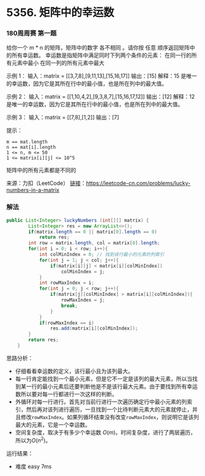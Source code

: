 # 5356. 矩阵中的幸运数

### 180周周赛 第一题

给你一个 m * n 的矩阵，矩阵中的数字 各不相同 。请你按 任意 顺序返回矩阵中的所有幸运数。
幸运数是指矩阵中满足同时下列两个条件的元素：
在同一行的所有元素中最小
在同一列的所有元素中最大

示例 1：
输入：matrix = [[3,7,8],[9,11,13],[15,16,17]]
输出：[15]
解释：15 是唯一的幸运数，因为它是其所在行中的最小值，也是所在列中的最大值。

示例 2：
输入：matrix = [[1,10,4,2],[9,3,8,7],[15,16,17,12]]
输出：[12]
解释：12 是唯一的幸运数，因为它是其所在行中的最小值，也是所在列中的最大值。

示例 3：
输入：matrix = [[7,8],[1,2]]
输出：[7]

提示：

```
m == mat.length
n == mat[i].length
1 <= n, m <= 50
1 <= matrix[i][j] <= 10^5
```

矩阵中的所有元素都是不同的

来源：力扣（LeetCode）
[链接](https://leetcode-cn.com/problems/lucky-numbers-in-a-matrix)：https://leetcode-cn.com/problems/lucky-numbers-in-a-matrix

### 解法

```java
public List<Integer> luckyNumbers (int[][] matrix) {
        List<Integer> res = new ArrayList<>();
        if(matrix.length == 0 || matrix[0].length == 0)
            return res;
        int row = matrix.length, col = matrix[0].length;
        for(int i = 0; i < row; i++){
            int colMinIndex = 0; // 找到该行最小的元素的列索引
            for(int j = 1; j < col; j++){
                if(matrix[i][j] < matrix[i][colMinIndex])
                    colMinIndex = j;
            }
            int rowMaxIndex = i;
            for(int j = 0; j < row; j++){
                if(matrix[j][colMinIndex] > matrix[i][colMinIndex]){
                    rowMaxIndex = j;
                    break;
                }
            }
            if(rowMaxIndex == i)
                res.add(matrix[i][colMinIndex]);
        }
        return res;
    }
```

思路分析：

* 仔细看看幸运数的定义，该行最小且为该列最大。
* 每一行肯定能找到一个最小元素，但是它不一定是该列的最大元素，所以当找到某一行的最小元素后还要判断他是不是该行最大元素。由于要找到所有幸运数所以要对每一行都进行一次这样的判断。
* 外循环对每一行进行。首先对当前行进行一次遍历确定行中最小元素的列索引，然后再对该列进行遍历，一旦找到一个比待判断元素大的元素就停止，并且修改`rowMaxIndex`。如果列循环结束没有改变`rowMaxIndex`，则说明它是该列最大的元素，它是一个幸运数。
* 空间复杂度，取决于有多少个幸运数 $O(m)$。时间复杂度，进行了两层遍历，所以为$O(n^2)$。

运行结果：

* 难度 easy  7ms
